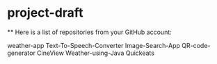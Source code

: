 # project-draft

** Here is a list of repositories from your GitHub account:

weather-app
Text-To-Speech-Converter
Image-Search-App
QR-code-generator
CineView
Weather-using-Java
Quickeats
